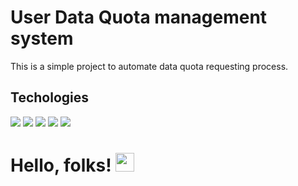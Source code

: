# User Data Quota management system

This is a simple project to automate data quota requesting process. 

## Techologies

![](https://img.shields.io/badge/OS-Linux-informational?style=flat&logo=OS&logoColor=white&color=2bbc8a)
![](https://img.shields.io/badge/Code-Golang-informational?style=flat&logo=OS&logoColor=white&color=2bbc8a)
![](https://img.shields.io/badge/Code-html-informational?style=flat&logo=OS&logoColor=white&color=2bbc8a)
![](https://img.shields.io/badge/Code-JavaScript-informational?style=flat&logo=OS&logoColor=white&color=2bbc8a)
![](https://img.shields.io/badge/Tools-Docker-informational?style=flat&logo=OS&logoColor=white&color=2bbc8a)
# Hello, folks! <img src="https://raw.githubusercontent.com/MartinHeinz/MartinHeinz/master/wave.gif" width="30px">
